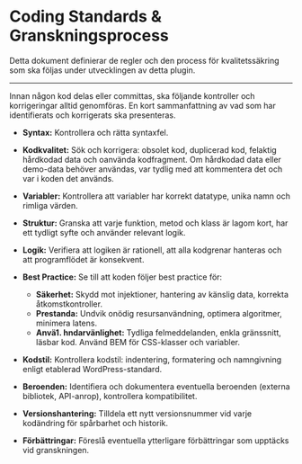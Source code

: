 # Coding Standards & Granskningsprocess

Detta dokument definierar de regler och den process för kvalitetssäkring som ska följas under utvecklingen av detta plugin.

---

Innan någon kod delas eller committas, ska följande kontroller och korrigeringar alltid genomföras. En kort sammanfattning av vad som har identifierats och korrigerats ska presenteras.

- **Syntax:** Kontrollera och rätta syntaxfel.

- **Kodkvalitet:** Sök och korrigera: obsolet kod, duplicerad kod, felaktig hårdkodad data och oanvända kodfragment. Om hårdkodad data eller demo-data behöver användas, var tydlig med att kommentera det och var i koden det används.

- **Variabler:** Kontrollera att variabler har korrekt datatype, unika namn och rimliga värden.

- **Struktur:** Granska att varje funktion, metod och klass är lagom kort, har ett tydligt syfte och använder relevant logik.

- **Logik:** Verifiera att logiken är rationell, att alla kodgrenar hanteras och att programflödet är konsekvent.

- **Best Practice:** Se till att koden följer best practice för:
    - **Säkerhet:** Skydd mot injektioner, hantering av känslig data, korrekta åtkomstkontroller.
    - **Prestanda:** Undvik onödig resursanvändning, optimera algoritmer, minimera latens.
    - **Anvä1. hndarvänlighet:** Tydliga felmeddelanden, enkla gränssnitt, läsbar kod. Använd BEM för CSS-klasser och variabler.

- **Kodstil:** Kontrollera kodstil: indentering, formatering och namngivning enligt etablerad WordPress-standard.

- **Beroenden:** Identifiera och dokumentera eventuella beroenden (externa bibliotek, API-anrop), kontrollera kompatibilitet.

- **Versionshantering:** Tilldela ett nytt versionsnummer vid varje  kodändring för spårbarhet och historik.

- **Förbättringar:** Föreslå eventuella ytterligare förbättringar som upptäcks vid granskningen.
